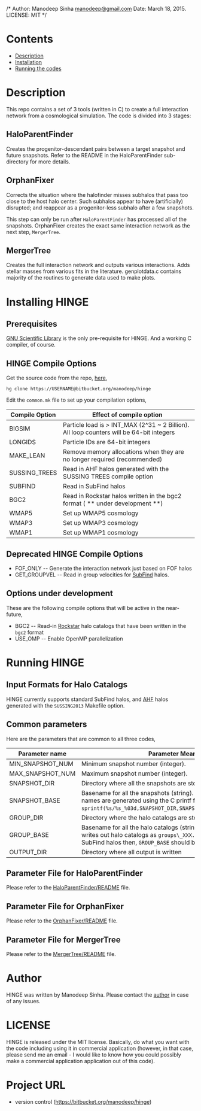 /* Author: Manodeep Sinha <manodeep@gmail.com>
   Date: March 18, 2015.
   LICENSE: MIT
*/

# Contents 

* [Description](#description)
* [Installation](#installing-HINGE)
* [Running the codes](#running-hinge)


# Description

This repo contains a set of 3 tools (written in C) to create a
full interaction network from a cosmological simulation. The code
is divided into 3 stages:

## HaloParentFinder

Creates the progenitor-descendant pairs between a target snapshot
and future snapshots. Refer to the README in the HaloParentFinder
sub-directory for more details. 

## OrphanFixer

Corrects the situation where the halofinder misses subhalos that
pass too close to the host halo center. Such subhalos appear to have
(artificially) disrupted; and reappear as a progenitor-less subhalo
after a few snapshots.

This step can only be run after ``HaloParentFinder`` has processed
all of the snapshots. OrphanFixer creates the exact same interaction
network as the next step, ``MergerTree``. 

## MergerTree

Creates the full interaction network and outputs various interactions.
Adds stellar masses from various fits in the literature. genplotdata.c
contains majority of the routines to generate data used to make plots.


# Installing HINGE


## Prerequisites

[GNU Scientific Library](http://www.gnu.org/software/gsl/ "GSL") is the 
only pre-requisite for HINGE. And a working C compiler, of course. 


## HINGE Compile Options

Get the source code from the repo, [here](https://bitbucket.org/manodeep/hinge/ "HINGE repository"), 

    hg clone https://USERNAME@bitbucket.org/manodeep/hinge

Edit the ``common.mk`` file to set up your compilation options, 


Compile Option    |   Effect of compile option
------------------|-----------------------------------
BIGSIM            | Particle load is > INT\_MAX (2^31 ~ 2 Billion). All loop counters will be 64-bit integers
LONGIDS           | Particle IDs are 64-bit integers
MAKE\_LEAN        | Remove memory allocations when they are no longer required (recommended)
SUSSING\_TREES    | Read in AHF halos generated with the SUSSING TREES compile option
SUBFIND           | Read in SubFind halos
BGC2 		      | Read in Rockstar halos written in the bgc2 format ( ** under development **)
WMAP5 			  | Set up WMAP5 cosmology
WMAP3 		      | Set up WMAP3 cosmology
WMAP1 			  | Set up WMAP1 cosmology


## Deprecated HINGE Compile Options

* FOF_ONLY			-- Generate the interaction network just based on FOF halos
* GET_GROUPVEL	-- Read in group velocities for [SubFind](http://enzo-project.org/ "SubFind is bundled with Enzo") halos. 


## Options under development

These are the following compile options that will be active in the near-future, 

* BGC2  		-- Read-in [Rockstar](https://bitbucket.org/gfcstanford/rockstar "Rockstar Repository") halo catalogs that have been written in the ``bgc2`` format
* USE_OMP   -- Enable OpenMP parallelization

# Running HINGE

## Input Formats for Halo Catalogs

HINGE currently supports standard SubFind halos, and [AHF](http://popia.ft.uam.es/AHF/ "Download AHF") halos generated
with the ``SUSSING2013`` Makefile option. 


## Common parameters

Here are the parameters that are common to all three codes, 

Parameter name               |  Parameter Meaning
-----------------------------|-------------------------------
 MIN\_SNAPSHOT\_NUM			 | Minimum snapshot number (integer).
 MAX_SNAPSHOT_NUM			 | Maximum snapshot number (integer).
 SNAPSHOT\_DIR				 | Directory where all the snapshots are stored (string).
 SNAPSHOT\_BASE				 | Basename for all the snapshots (string). Fully qualified snapshot names are generated using the C printf format ``sprintf(%s/%s_%03d,SNAPSHOT_DIR,SNAPSHOT_BASE,snapshot_number)``.
 GROUP\_DIR					 | Directory where the halo catalogs are stored (string)
 GROUP\_BASE				 | Basename for all the halo catalogs (string). For instance, SubFind writes out halo catalogs as ``groups\_XXX.*``. So, if you are using SubFind halos then, ``GROUP_BASE`` should be `groups`.
 OUTPUT\_DIR				 | Directory where all output is written


## Parameter File for HaloParentFinder

Please refer to the [HaloParentFinder/README](haloparentfinder/README.md) file. 

## Parameter File for OrphanFixer

Please refer to the [OrphanFixer/README](orphanfixer/README.md) file. 

## Parameter File for MergerTree

Please refer to the [MergerTree/README](mergertree/README.md) file.

# Author


HINGE was written by Manodeep Sinha. Please contact the [author](mailto:manodeep@gmail.com) in
case of any issues.

# LICENSE

HINGE is released under the MIT license. Basically, do what you want
with the code including using it in commercial application (however,
in that case, please send me an email - I would like to know how
you could possibly make a commercial application application out
of this code).

# Project URL
 
* version control (https://bitbucket.org/manodeep/hinge)